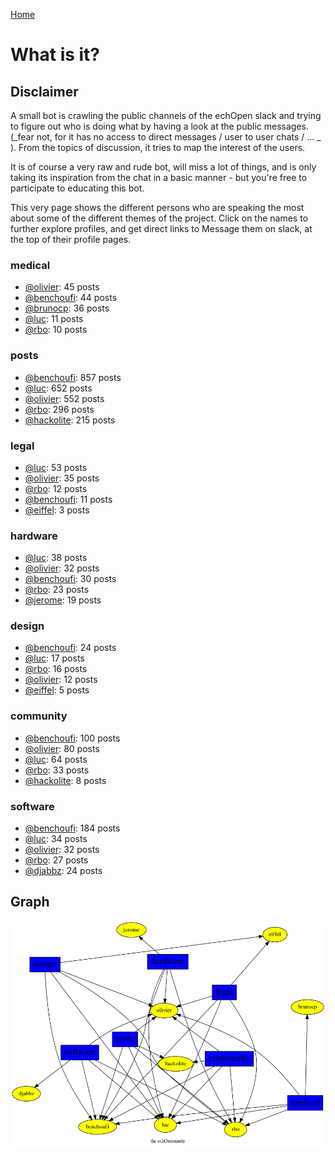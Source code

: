 [Home](https://kelu124.github.io/echommunity/)

# What is it?
 ## Disclaimer 
 A small bot is crawling the public channels of the echOpen slack and trying to figure out who is doing what by having a look at the public messages. (_fear not, for it has no access to direct messages / user to user chats / ... _ ). From the topics of discussion, it tries to map the interest of the users.

 It is of course a very raw and rude bot, will miss a lot of things, and is only taking its inspiration from the chat in a basic manner - but you're free to participate to educating this bot. 

 This very page shows the different persons who are speaking the most about some of the different themes of the project.
 Click on the names to further explore profiles, and get direct links to Message them on slack, at the top of their profile pages.

### medical

* [@olivier](./U04DFTZ7D.md): 45 posts
* [@benchoufi](./U0B47KC3S.md): 44 posts
* [@brunocp](./U33817K25.md): 36 posts
* [@luc](./U0AAL4W13.md): 11 posts
* [@rbo](./U38HVMZ6K.md): 10 posts

### posts

* [@benchoufi](./U0B47KC3S.md): 857 posts
* [@luc](./U0AAL4W13.md): 652 posts
* [@olivier](./U04DFTZ7D.md): 552 posts
* [@rbo](./U38HVMZ6K.md): 296 posts
* [@hackolite](./U20C8CKTL.md): 215 posts

### legal

* [@luc](./U0AAL4W13.md): 53 posts
* [@olivier](./U04DFTZ7D.md): 35 posts
* [@rbo](./U38HVMZ6K.md): 12 posts
* [@benchoufi](./U0B47KC3S.md): 11 posts
* [@eiffel](./U3GHS132Q.md): 3 posts

### hardware

* [@luc](./U0AAL4W13.md): 38 posts
* [@olivier](./U04DFTZ7D.md): 32 posts
* [@benchoufi](./U0B47KC3S.md): 30 posts
* [@rbo](./U38HVMZ6K.md): 23 posts
* [@jerome](./U07UEJC2H.md): 19 posts

### design

* [@benchoufi](./U0B47KC3S.md): 24 posts
* [@luc](./U0AAL4W13.md): 17 posts
* [@rbo](./U38HVMZ6K.md): 16 posts
* [@olivier](./U04DFTZ7D.md): 12 posts
* [@eiffel](./U3GHS132Q.md): 5 posts

### community

* [@benchoufi](./U0B47KC3S.md): 100 posts
* [@olivier](./U04DFTZ7D.md): 80 posts
* [@luc](./U0AAL4W13.md): 64 posts
* [@rbo](./U38HVMZ6K.md): 33 posts
* [@hackolite](./U20C8CKTL.md): 8 posts

### software

* [@benchoufi](./U0B47KC3S.md): 184 posts
* [@luc](./U0AAL4W13.md): 34 posts
* [@olivier](./U04DFTZ7D.md): 32 posts
* [@rbo](./U38HVMZ6K.md): 27 posts
* [@djabbz](./U2PFHNN3C.md): 24 posts

## Graph 

![](images/Intro.png)